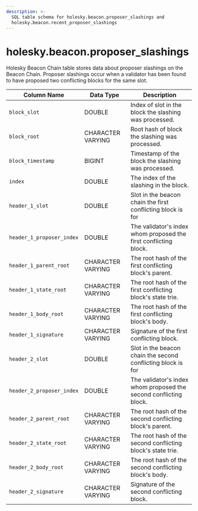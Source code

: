 ```yaml
---
description: >-
  SQL table schema for holesky.beacon.proposer_slashings and
  holesky.beacon.recent_proposer_slashings
---
```


# holesky.beacon.proposer\_slashings

Holesky Beacon Chain table stores data about proposer slashings on the Beacon Chain. Proposer slashings occur when a validator has been found to have proposed two conflicting blocks for the same slot.

| Column Name               | Data Type         | Description                                                       |
| ------------------------- | ----------------- | ----------------------------------------------------------------- |
| `block_slot`              | DOUBLE            | Index of slot in the block the slashing was processed.            |
| `block_root`              | CHARACTER VARYING | Root hash of block the slashing was processed.                    |
| `block_timestamp`         | BIGINT            | Timestamp of the block the slashing was processed.                |
| `index`                   | DOUBLE            | The index of the slashing in the block.                           |
| `header_1_slot`           | DOUBLE            | Slot in the beacon chain the first conflicting block is for       |
| `header_1_proposer_index` | DOUBLE            | The validator's index whom proposed the first conflicting block.  |
| `header_1_parent_root`    | CHARACTER VARYING | The root hash of the first conflicting block's parent.            |
| `header_1_state_root`     | CHARACTER VARYING | The root hash of the first conflicting block's state trie.        |
| `header_1_body_root`      | CHARACTER VARYING | The root hash of the first conflicting block's body.              |
| `header_1_signature`      | CHARACTER VARYING | Signature of the first conflicting block.                         |
| `header_2_slot`           | DOUBLE            | Slot in the beacon chain the second conflicting block is for      |
| `header_2_proposer_index` | DOUBLE            | The validator's index whom proposed the second conflicting block. |
| `header_2_parent_root`    | CHARACTER VARYING | The root hash of the second conflicting block's parent.           |
| `header_2_state_root`     | CHARACTER VARYING | The root hash of the second conflicting block's state trie.       |
| `header_2_body_root`      | CHARACTER VARYING | The root hash of the second conflicting block's body.             |
| `header_2_signature`      | CHARACTER VARYING | Signature of the second conflicting block.                        |
